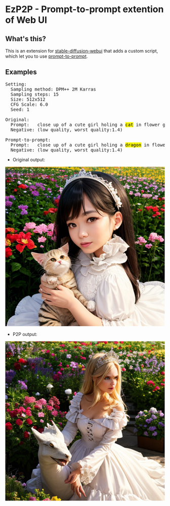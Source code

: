 # EzP2P - Prompt-to-prompt extention of Web UI

## What's this?

This is an extension for [stable-diffusion-webui](https://github.com/AUTOMATIC1111/stable-diffusion-webui) that adds a custom script, which let you to use [prompt-to-prompt](https://github.com/google/prompt-to-prompt).

## Examples

<pre>
Setting:
  Sampling method: DPM++ 2M Karras
  Sampling steps: 15
  Size: 512x512
  CFG Scale: 6.0
  Seed: 1

Original:
  Prompt:   close up of a cute girl holing a <mark>cat</mark> in flower garden, insanely excess frilled white dress, small tiara
  Negative: (low quality, worst quality:1.4)

Prompt-to-prompt:
  Prompt:   close up of a cute girl holing a <mark>dragon</mark> in flower garden, insanely excess frilled white dress, small tiara
  Negative: (low quality, worst quality:1.4)
</pre>

- Original output:

![original](./images/cat.png)

- P2P output:

![p2p](./images/p2p_dragon.png)

